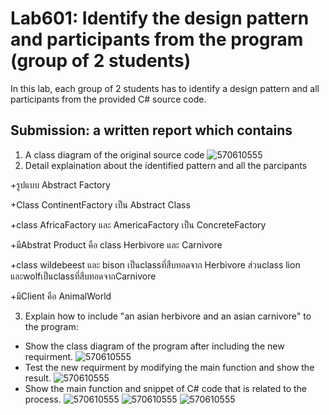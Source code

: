 # Lab601: Identify the design pattern and participants from the program (group of 2 students)

In this lab, each group of 2 students has to identify a design pattern and all participants 
from the provided C# source code. 

## Submission: a written report which contains

1. A class diagram of the original source code
![570610555](https://scontent-hkg3-1.xx.fbcdn.net/hphotos-xta1/v/t35.0-12/12116231_1052620774790384_760509384_o.jpg?oh=46850649e3efeef7c631f09c044153e0&oe=56108575)
2. Detail explaination about the identified pattern and all the parcipants

  +รูปแบบ Abstract Factory

  +Class ContinentFactory เป็น Abstract Class

  +class AfricaFactory และ AmericaFactory เป็น ConcreteFactory

  +มีAbstrat Product คือ class Herbivore และ Carnivore 

  +class  wildebeest และ bison เป็นclassที่สืบทอดจาก Herbivore ส่วนclass lion และwolfเป็นclassที่สืบทอดจากCarnivore

  +มีClient คือ AnimalWorld

3. Explain how to include "an asian herbivore and an asian carnivore" to the program: 
  - Show the class diagram of the program after including the new requirment.
![570610555](https://fbcdn-sphotos-h-a.akamaihd.net/hphotos-ak-xpt1/v/t35.0-12/12116077_1052621251457003_1748200746_o.jpg?oh=978b7e5a6cb4fba93fb5fe044e9f246f&oe=5610F6BB&__gda__=1443927184_4fdda67eed73bda079b44b6636175989)
  - Test the new requirment by modifying the main function and show the result.
![570610555](https://scontent-hkg3-1.xx.fbcdn.net/hphotos-xta1/v/t34.0-12/12077366_1052623094790152_821833890_n.jpg?oh=0395bf38f37135819627c29e003271b9&oe=5610F2C5)
  - Show the main function and snippet of C# code that is related to the process.
![570610555](https://scontent-hkg3-1.xx.fbcdn.net/hphotos-xpt1/v/t34.0-12/12067866_1052623598123435_283131417_n.jpg?oh=5b47c78cf95f23e125aeed1ed6ce2869&oe=5610FB99)
![570610555](https://scontent-hkg3-1.xx.fbcdn.net/hphotos-xat1/v/t34.0-12/12048870_1052626441456484_512508214_n.jpg?oh=bf24e1668993a4cc8237913f03f78893&oe=5610EFE4)
![570610555](https://scontent-hkg3-1.xx.fbcdn.net/hphotos-xpt1/v/t34.0-12/12086963_1052626801456448_1170272364_n.jpg?oh=72f0aba9f70e5148828f914946663c9b&oe=561081E2)
